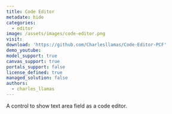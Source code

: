 ```yaml
---
title: Code Editor
metadate: hide
categories:
  - editor
image: /assets/images/code-editor.png
visit: 
download: 'https://github.com/Charlesllamas/Code-Editor-PCF'
demo_youtube: 
model_support: true
canvas_support: true
portals_support: false
license_defined: true
managed_solution: false
authors:
  - charles_llamas
---
```

A control to show text area field as a code editor.
